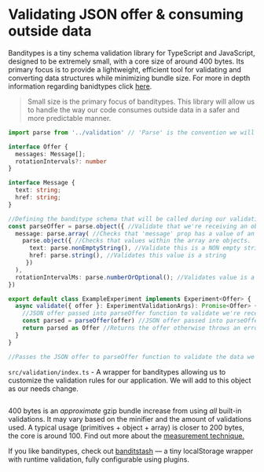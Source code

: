 # Validating JSON offer & consuming outside data

Banditypes is a tiny schema validation library for TypeScript and JavaScript, designed to be extremely small, with a core size of around 400 bytes. Its primary focus is to provide a lightweight, efficient tool for validating and converting data structures while minimizing bundle size. For more in depth information regarding banidtypes click [here](https://zod.dev/).

> Small size is the primary focus of banditypes. This library will allow us to handle the way our code consumes outside data in a safer and more predictable manner. 

```ts
import parse from '../validation' // 'Parse' is the convention we will be using.

interface Offer {
  messages: Message[];
  rotationIntervals?: number
}

interface Message {
  text: string;
  href: string;
}

//Defining the banditype schema that will be called during our validation phase.
const parseOffer = parse.object({ //Validate that we're receiving an object.
  message: parse.array( //Checks that 'message' prop has a value of an array.
    parse.object({ //Checks that values within the array are objects.
      text: parse.nonEmptyString(), //Validate this is a NON empty string
      href: parse.string(), //Validates this value is a string
     })
  ),
  rotationIntervalMs: parse.numberOrOptional(); //Validates value is a number or property isn't listed.
})

export default class ExampleExperiment implements Experiment<Offer> {
  async validate({ offer }: ExperimentValidationArgs): Promise<Offer> {
    //JSON offer passed into parseOffer function to validate we're receiving the data we expect from Adobe.
    const parsed = parseOffer(offer) //JSON offer passed into parseOffer function to validate we're receiving the data we expect from Adobe.
    return parsed as Offer //Returns the offer otherwise throws an error.
  }
}

//Passes the JSON offer to parseOffer function to validate the data we expect is what we're receiving from Adobe Target.

```


`src/validation/index.ts` - A wrapper for banditypes allowing us to customize the validation rules for our application. We will add to this object as our needs change.
```ts

```

400 bytes is an _approximate_ gzip bundle increase from using _all_ built-in validations. It may vary based on the minifier and the amount of validations used. A typical usage (primitives + object + array) is closer to 200 bytes, the core is around 100. Find out more about the [measurement technique.](#size-measurement)

If you like banditypes, check out [banditstash](https://github.com/thoughtspile/banditstash) — a tiny localStorage wrapper with runtime validation, fully configurable using plugins.
